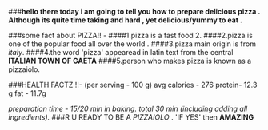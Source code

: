 ###**hello there today i am going to tell you how to prepare delicious pizza . Although its quite time taking and hard , yet delicious/yummy to eat .**

###some fact about PIZZA!! -
####1.pizza is a fast food 2.
####2.pizza is one of the popular food all over the world .
####3.pizza main origin is from *italy*.
####4.the word 'pizza' appearead in latin text from the central **ITALIAN TOWN OF GAETA**
####5.person who makes pizza is known as a pizzaiolo.


###HEALTH FACTZ !!-
(per serving - 100 g)
avg calories - 276
protein- 12.3 g
fat - 11.7g

*preparation time - 15/20 min in baking. total 30 min (including adding all ingredients).*
###R U READY TO BE A *PIZZAIOLO* . 'IF YES' then **AMAZING**